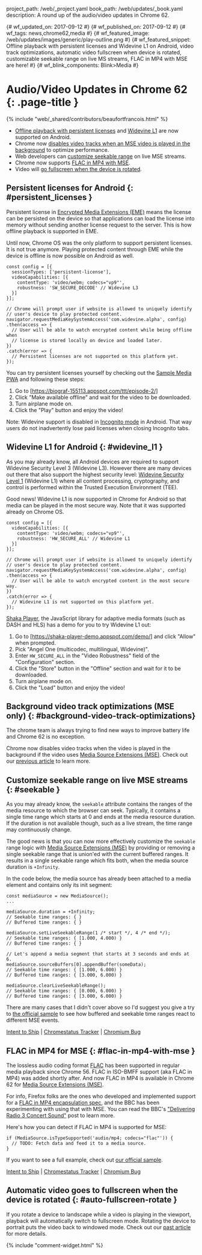 project_path: /web/_project.yaml
book_path: /web/updates/_book.yaml
description: A round up of the audio/video updates in Chrome 62.

{# wf_updated_on: 2017-09-12 #}
{# wf_published_on: 2017-09-12 #}
{# wf_tags: news,chrome62,media #}
{# wf_featured_image: /web/updates/images/generic/play-outline.png #}
{# wf_featured_snippet: Offline playback with persistent licenses and Widevine L1 on Android, video track optimizations, automatic video fullscreen when device is rotated, customizable seekable range on live MS streams, FLAC in MP4 with MSE are here! #}
{# wf_blink_components: Blink>Media #}

# Audio/Video Updates in Chrome 62 {: .page-title }

{% include "web/_shared/contributors/beaufortfrancois.html" %}

- [Offline playback with persistent licenses](#persistent_licenses) and [Widevine
  L1](#widevine_l1) are now supported on Android.
- Chrome now [disables video tracks when an MSE video is played in the
  background](#background-video-track-optimizations) to optimize performance.
- Web developers can [customize seekable range](#seekable)
  on live MSE streams.
- Chrome now supports [FLAC in MP4 with MSE](#flac-in-mp4-with-mse).
- Video will [go fullscreen when the device is rotated](#auto-fullscreen-rotate).

## Persistent licenses for Android {: #persistent_licenses }

Persistent license in [Encrypted Media Extensions (EME)] means the license can
be persisted on the device so that applications can load the license into
memory without sending another license request to the server. This is how
offline playback is supported in EME.

Until now, Chrome OS was the only platform to support persistent licenses. It
is not true anymore. Playing protected content through EME while the device is
offline is now possible on Android as well.

    const config = [{
      sessionTypes: ['persistent-license'],
      videoCapabilities: [{
        contentType: 'video/webm; codecs="vp9"',
        robustness: 'SW_SECURE_DECODE' // Widevine L3
      }]
    }];

    // Chrome will prompt user if website is allowed to uniquely identify
    // user's device to play protected content.
    navigator.requestMediaKeySystemAccess('com.widevine.alpha', config)
    .then(access => {
      // User will be able to watch encrypted content while being offline when
      // license is stored locally on device and loaded later.
    })
    .catch(error => {
      // Persistent licenses are not supported on this platform yet.
    });

You can try persistent licenses yourself by checking out the [Sample Media PWA]
and following these steps:

1. Go to [https://biograf-155113.appspot.com/ttt/episode-2/]
2. Click "Make available offline" and wait for the video to be downloaded.
3. Turn airplane mode on.
4. Click the "Play" button and enjoy the video!

Note: Widevine support is disabled in [Incognito mode] in Android. That way
users do not inadvertently lose paid licenses when closing Incognito tabs.

## Widevine L1 for Android {: #widevine_l1 }

As you may already know, all Android devices are required to support Widevine
Security Level 3 (Widevine L3). However there are many devices out there
that also support the highest security level: [Widevine Security Level 1]
(Widevine L1) where all content processing, cryptography, and control is
performed within the Trusted Execution Environment (TEE).

Good news! Widevine L1 is now supported in Chrome for Android so that media can
be played in the most secure way. Note that it was supported already on Chrome
OS.

    const config = [{
      videoCapabilities: [{
        contentType: 'video/webm; codecs="vp9"',
        robustness: 'HW_SECURE_ALL' // Widevine L1
      }]
    }];

    // Chrome will prompt user if website is allowed to uniquely identify
    // user's device to play protected content.
    navigator.requestMediaKeySystemAccess('com.widevine.alpha', config)
    .then(access => {
      // User will be able to watch encrypted content in the most secure way.
    })
    .catch(error => {
      // Widevine L1 is not supported on this platform yet.
    });

[Shaka Player], the JavaScript library for adaptive media formats (such as DASH
and HLS) has a demo for you to try Widevine L1 out:

1. Go to [https://shaka-player-demo.appspot.com/demo/] and click "Allow" when prompted.
2. Pick "Angel One (multicodec, multilingual, Widevine)".
3. Enter `HW_SECURE_ALL` in the "Video Robustness" field of the "Configuration"
   section.
4. Click the "Store" button in the "Offline" section and wait for it to be
   downloaded.
5. Turn airplane mode on.
6. Click the "Load" button and enjoy the video!

## Background video track optimizations (MSE only) {: #background-video-track-optimizations}

The chrome team is always trying to find new ways to improve battery life and
Chrome 62 is no exception.

Chrome now disables video tracks when the video is played in the background if
the video uses [Media Source Extensions (MSE)]. Check out our [previous article]
to learn more.

## Customize seekable range on live MSE streams {: #seekable }

As you may already know, the <code>seekable</code> attribute contains the ranges
of the media resource to which the browser can seek. Typically, it contains a
single time range which starts at 0 and ends at the media resource duration. If
the duration is not available though, such as a live stream, the time range may
continuously change.

The good news is that you can now more effectively customize the
<code>seekable</code> range logic with [Media Source Extensions (MSE)] by
providing or removing a single seekable range that is union'ed with the current
buffered ranges. It results in a single seekable range which fits both, when
the media source duration is <code>+Infinity</code>.

In the code below, the media source has already been attached to a media
element and contains only its init segment:

    const mediaSource = new MediaSource();
    ...

    mediaSource.duration = +Infinity;
    // Seekable time ranges: { }
    // Buffered time ranges: { }

    mediaSource.setLiveSeekableRange(1 /* start */, 4 /* end */);
    // Seekable time ranges: { [1.000, 4.000) }
    // Buffered time ranges: { }
    
    // Let's append a media segment that starts at 3 seconds and ends at 6.
    mediaSource.sourceBuffers[0].appendBuffer(someData);
    // Seekable time ranges: { [1.000, 6.000) }
    // Buffered time ranges: { [3.000, 6.000) }

    mediaSource.clearLiveSeekableRange();
    // Seekable time ranges: { [0.000, 6.000) }
    // Buffered time ranges: { [3.000, 6.000) }

There are many cases that I didn't cover above so I'd suggest you give a try
to [the official sample] to see how buffered and seekable time ranges react to different
MSE events.

[Intent to Ship](https://groups.google.com/a/chromium.org/d/msg/blink-dev/-LTXhyDzS_E/LfjqN71kAAAJ) &#124;
[Chromestatus Tracker](https://www.chromestatus.com/feature/5671401352593408) &#124;
[Chromium Bug](https://crbug.com/623698)

## FLAC in MP4 for MSE {: #flac-in-mp4-with-mse }

The lossless audio coding format [FLAC] has been supported in regular media
playback since Chrome 56. FLAC in ISO-BMFF support (aka FLAC in MP4) was added
shortly after. And now FLAC in MP4 is available in Chrome 62 for [Media Source
Extensions (MSE)].

For info, Firefox folks are the ones who developed and implemented support for
a [FLAC in MP4 encapsulation spec], and the BBC has been experimenting with
using that with MSE. You can read the BBC's ["Delivering Radio 3 Concert
Sound"] post to learn more.

Here's how you can detect if FLAC in MP4 is supported for MSE:

    if (MediaSource.isTypeSupported('audio/mp4; codecs="flac"')) {
      // TODO: Fetch data and feed it to a media source.
    }

If you want to see a full example, check out [our official sample].

[Intent to Ship](https://groups.google.com/a/chromium.org/d/msg/blink-dev/ntoLfR7rbmE/3R1DQoBSAAAJ) &#124;
[Chromestatus Tracker](https://www.chromestatus.com/feature/5713014258925568) &#124;
[Chromium Bug](https://bugs.chromium.org/p/chromium/issues/detail?id=666000)

## Automatic video goes to fullscreen when the device is rotated {: #auto-fullscreen-rotate }

If you rotate a device to landscape while a video is playing in the viewport,
playback will automatically switch to fullscreen mode. Rotating the device to
portrait puts the video back to windowed mode. Check out our [past article] for
more details.

{% include "comment-widget.html" %}

[Encrypted Media Extensions (EME)]: https://w3c.github.io/encrypted-media/
[Widevine Security Level 1]: https://storage.googleapis.com/wvdocs/Widevine_DRM_Architecture_Overview.pdf
[Sample Media PWA]: https://github.com/GoogleChrome/sample-media-pwa
[https://biograf-155113.appspot.com/ttt/episode-2/]: https://biograf-155113.appspot.com/ttt/episode-2/
[Shaka Player]: https://github.com/google/shaka-player
[https://shaka-player-demo.appspot.com/demo/]: https://shaka-player-demo.appspot.com/demo/
[Incognito mode]: https://support.google.com/chrome/answer/7440301?co=GENIE.Platform%3DAndroid
[previous article]: /web/updates/2017/07/chrome-61-media-updates#background-video-track-optimizations
[the official sample]: https://googlechrome.github.io/samples/media/live-seekable-range.html
[FLAC]: https://xiph.org/flac/
[Media Source Extensions (MSE)]: /web/fundamentals/media/mse/seamless-playback
[FLAC in MP4 encapsulation spec]: https://github.com/xiph/flac/blob/master/doc/isoflac.txt
["Delivering Radio 3 Concert Sound"]: http://www.bbc.co.uk/rd/blog/2017-04-radio-3-high-quality-flac-dash
[our official sample]: https://googlechrome.github.io/samples/media/flac-in-mp4-for-mse.html
[past article]: /web/updates/2017/07/chrome-61-media-updates#auto-fullscreen-rotate
